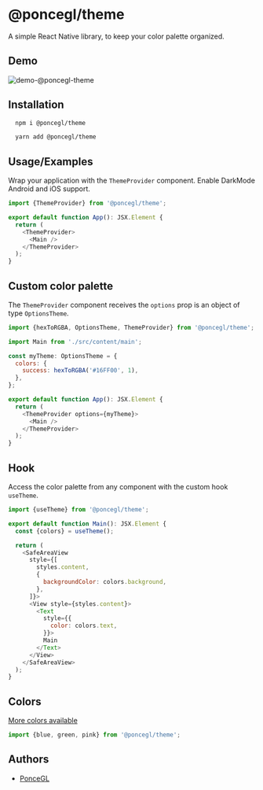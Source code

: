 
# @poncegl/theme

A simple React Native library, to keep your color palette organized.

## Demo

![demo-@poncegl-theme](https://github.com/PonceGL/theme/assets/29486321/e215390d-2108-4e4c-8153-2920084d2149)




## Installation

```bash
  npm i @poncegl/theme
```

```bash
  yarn add @poncegl/theme
```


    
## Usage/Examples

Wrap your application with the `ThemeProvider` component.
Enable DarkMode Android and iOS support.


```javascript
import {ThemeProvider} from '@poncegl/theme';

export default function App(): JSX.Element {
  return (
    <ThemeProvider>
      <Main />
    </ThemeProvider>
  );
}
```


## Custom color palette

The `ThemeProvider` component receives the `options` prop is an object of type `OptionsTheme`.


```javascript
import {hexToRGBA, OptionsTheme, ThemeProvider} from '@poncegl/theme';

import Main from './src/content/main';

const myTheme: OptionsTheme = {
  colors: {
    success: hexToRGBA('#16FF00', 1),
  },
};

export default function App(): JSX.Element {
  return (
    <ThemeProvider options={myTheme}>
      <Main />
    </ThemeProvider>
  );
}
```
## Hook

Access the color palette from any component with the custom hook `useTheme`.

```javascript
import {useTheme} from '@poncegl/theme';

export default function Main(): JSX.Element {
  const {colors} = useTheme();

  return (
    <SafeAreaView
      style={[
        styles.content,
        {
          backgroundColor: colors.background,
        },
      ]}>
      <View style={styles.content}>
        <Text
          style={{
            color: colors.text,
          }}>
          Main
        </Text>
      </View>
    </SafeAreaView>
  );
}
```
## Colors

[More colors available](docs/colors.md)

```javascript
import {blue, green, pink} from '@poncegl/theme';
```
## Authors

- [PonceGL](https://github.com/PonceGL)


